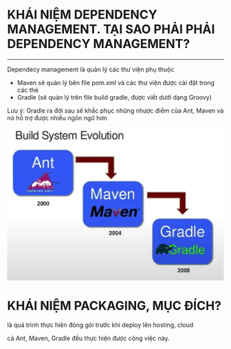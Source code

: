 # KHÁI NIỆM DEPENDENCY MANAGEMENT. TẠI SAO PHẢI PHẢI DEPENDENCY MANAGEMENT?

---

Dependecy management là quản lý các thư viện phụ thuộc

- Maven sẽ quản lý bên file pom.xml và các thư viện được cài đặt trong các thẻ
- Gradle (sẽ quản lý trên file build gradle, được viết dưới dạng Groovy)

Lưu ý: Gradle ra đời sau sẽ khắc phục những nhược điểm của Ant, Maven và nó hỗ trợ được nhiều ngôn ngữ hơn

![Alt text](image.png)

# KHÁI NIỆM PACKAGING, MỤC ĐÍCH?

là quá trình thực hiện đóng gói trước khi deploy lên hosting, cloud

cả Ant, Maven, Gradle đều thực hiện được công việc này.